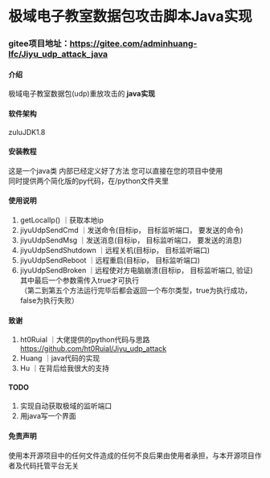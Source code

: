 # 极域电子教室数据包攻击脚本Java实现

### gitee项目地址：https://gitee.com/adminhuang-lfc/Jiyu_udp_attack_java

#### 介绍
极域电子教室数据包(udp)重放攻击的 **java实现** 

#### 软件架构
zuluJDK1.8

#### 安装教程

这是一个java类 内部已经定义好了方法 您可以直接在您的项目中使用<br>
同时提供两个简化版的py代码，在/python文件夹里

#### 使用说明

1.  getLocalIp() ｜获取本地ip<br>
2.  jiyuUdpSendCmd    ｜发送命令(目标ip， 目标监听端口， 要发送的命令)<br>
3.  jiyuUdpSendMsg    ｜发送消息(目标ip， 目标监听端口， 要发送的消息)<br>
4.  jiyuUdpSendShutdown           ｜远程关机(目标ip， 目标监听端口)<br>
5.  jiyuUdpSendReboot             ｜远程重启(目标ip， 目标监听端口)<br>
6.  jiyuUdpSendBroken    ｜远程使对方电脑崩溃(目标ip， 目标监听端口, 验证) 其中最后一个参数需传入true才可执行<br>
（第二到第五个方法运行完毕后都会返回一个布尔类型，true为执行成功，false为执行失败）

#### 致谢

1.  ht0Ruial    ｜大佬提供的python代码与思路   https://github.com/ht0Ruial/Jiyu_udp_attack<br>
2.  Huang       ｜java代码的实现<br>
3.  Hu          ｜在背后给我很大的支持<br>


#### TODO

1.  实现自动获取极域的监听端口
2.  用java写一个界面

#### 免责声明
使用本开源项目中的任何文件造成的任何不良后果由使用者承担，与本开源项目作者及代码托管平台无关

